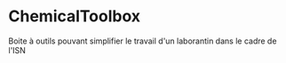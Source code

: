 # ChemicalToolbox
Boite à outils pouvant simplifier le travail d'un laborantin dans le cadre de l'ISN
